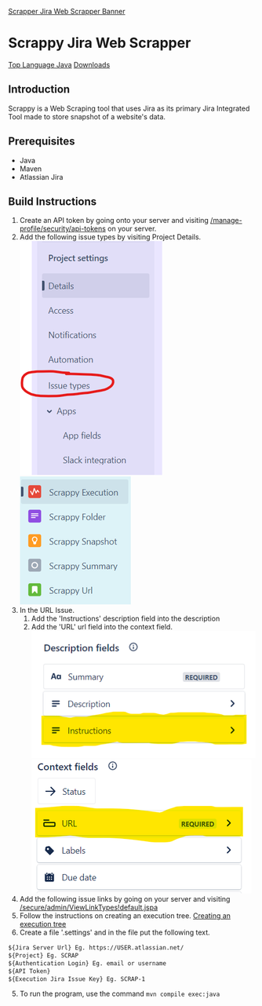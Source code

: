 [Scrapper Jira Web Scrapper Banner](/docs/images/banner.png)

# Scrappy Jira Web Scrapper
[Top Language Java](https://img.shields.io/github/languages/top/MingShaneTong/ScrappyJiraWebScrapper)
[Downloads](https://img.shields.io/github/downloads/MingShaneTong/ScrappyJiraWebScrapper/total)

## Introduction
Scrappy is a Web Scraping tool that uses Jira as its primary Jira Integrated Tool made to store snapshot of a website's data. 

## Prerequisites
 - Java
 - Maven
 - Atlassian Jira

## Build Instructions
1. Create an API token by going onto your server and visiting [/manage-profile/security/api-tokens](https://id.atlassian.com/manage-profile/security/api-tokens) on your server.
2. Add the following issue types by visiting Project Details.
![Project Details](docs/images/projectdetails.png)
![issue types](docs/images/issuetypes.png)
3. In the URL Issue. 
   1. Add the 'Instructions' description field into the description
   2. Add the 'URL' url field into the context field.
   ![Instruction Field](docs/images/instructionsfield.png)
   ![URL Field](docs/images/urlfield.png)
4. Add the following issue links by going on your server and visiting [/secure/admin/ViewLinkTypes!default.jspa](https://atlassian.net/secure/admin/ViewLinkTypes!default.jspa) 
5. Follow the instructions on creating an execution tree. [Creating an execution tree](docs/creating-an-execution-tree.md)
6. Create a file '.settings' and in the file put the following text.
```
${Jira Server Url} Eg. https://USER.atlassian.net/
${Project} Eg. SCRAP
${Authentication Login} Eg. email or username
${API Token}
${Execution Jira Issue Key} Eg. SCRAP-1
```
5. To run the program, use the command `mvn compile exec:java`